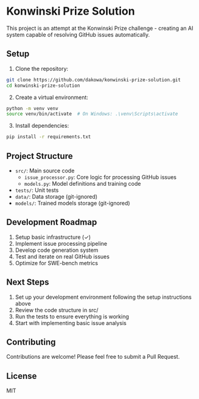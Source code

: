 # Konwinski Prize Solution

This project is an attempt at the Konwinski Prize challenge - creating an AI system capable of resolving GitHub issues automatically.

## Setup

1. Clone the repository:
```bash
git clone https://github.com/dakowa/konwinski-prize-solution.git
cd konwinski-prize-solution
```

2. Create a virtual environment:
```bash
python -m venv venv
source venv/bin/activate  # On Windows: .\venv\Scripts\activate
```

3. Install dependencies:
```bash
pip install -r requirements.txt
```

## Project Structure

- `src/`: Main source code
  - `issue_processor.py`: Core logic for processing GitHub issues
  - `models.py`: Model definitions and training code
- `tests/`: Unit tests
- `data/`: Data storage (git-ignored)
- `models/`: Trained models storage (git-ignored)

## Development Roadmap

1. Setup basic infrastructure (✓)
2. Implement issue processing pipeline
3. Develop code generation system
4. Test and iterate on real GitHub issues
5. Optimize for SWE-bench metrics

## Next Steps

1. Set up your development environment following the setup instructions above
2. Review the code structure in src/
3. Run the tests to ensure everything is working
4. Start with implementing basic issue analysis

## Contributing

Contributions are welcome! Please feel free to submit a Pull Request.

## License

MIT